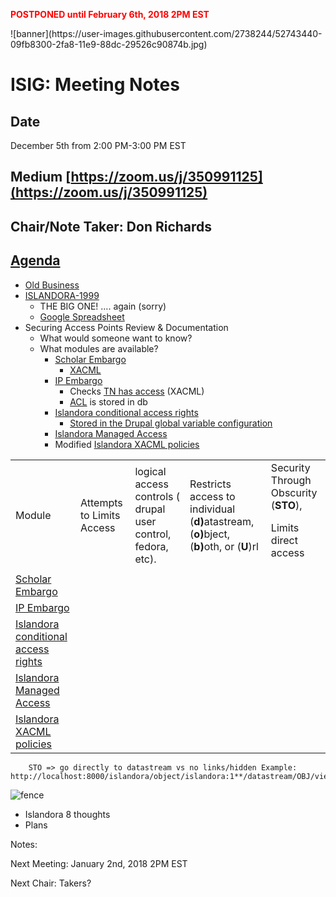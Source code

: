 <p style="color: red; font-weight: bold">POSTPONED until February 6th, 2018 2PM EST</p>
![banner](https://user-images.githubusercontent.com/2738244/52743440-09fb8300-2fa8-11e9-88dc-29526c90874b.jpg)

# ISIG: Meeting Notes

## Date
December 5th from 2:00 PM-3:00 PM EST

## Medium [https://zoom.us/j/350991125](https://zoom.us/j/350991125)

## Chair/Note Taker: Don Richards

## [Agenda](https://docs.google.com/document/d/1nH2P7lnEMWF7JEzJ9Fyq_wlCCS6-35ZSNW6Gkq8IjYk/edit)

*   [Old Business](https://docs.google.com/document/d/1qTfLeLtBdkhfshJ74BB6PgaxbytVgvAvFTKmEDI3p84/edit)
*   [ISLANDORA-1999](https://jira.duraspace.org/browse/ISLANDORA-1999)
    *   THE BIG ONE! …. again (sorry)
    *   [Google Spreadsheet](https://docs.google.com/spreadsheets/u/1/d/1GyDwXGoMo-kO5Bl-iCjdMP7oPqNg3ASLNZSyZrNkyq4)
*   Securing Access Points Review & Documentation
    *   What would someone want to know?
    *   What modules are available?
        *   [Scholar Embargo](https://github.com/Islandora/islandora_scholar/tree/7.x/modules/islandora_scholar_embargo)
            *   [XACML](https://github.com/Islandora/islandora_scholar/blob/7.x/modules/islandora_scholar_embargo/islandora_scholar_embargo.module#L123)
        *   [IP Embargo](https://github.com/Islandora-Labs/islandora_ip_embargo)
            *   Checks [TN has access](https://github.com/Islandora-Labs/islandora_ip_embargo/blob/7.x/includes/datastream.access-override.inc#L11) (XACML)
            *   [ACL](https://github.com/Islandora-Labs/islandora_ip_embargo/blob/7.x/includes/utilities.inc#L96) is stored in db
        *   [Islandora conditional access rights](https://github.com/LeidenUniversityLibrary/islandora_conditional_access_rights)
            *   [Stored in the Drupal global variable configuration](https://github.com/LeidenUniversityLibrary/islandora_conditional_access_rights/blob/main/includes/object.form.inc#L40)
        *   [Islandora Managed Access](https://github.com/fsulib/islandora_managed_access)
        *   Modified [Islandora XACML policies](https://github.com/Islandora/islandora-xacml-policies)

<table>
  <tr>
   <td>
Module
   </td>
   <td>Attempts to Limits Access
   </td>
   <td>logical access controls ( drupal user control, fedora, etc).
   </td>
   <td>Restricts access to individual (<strong>d)</strong>atastream, (<strong>o)</strong>bject, (<strong>b)</strong>oth, or (<strong>U</strong>)rl
   </td>
   <td>Security Through Obscurity (<strong>STO</strong>),
<p>
Limits direct access
   </td>
  </tr>
  <tr>
   <td><a href="https://github.com/Islandora/islandora_scholar/tree/7.x/modules/islandora_scholar_embargo">Scholar Embargo</a>
   </td>
   <td>
   </td>
   <td>
   </td>
   <td>
   </td>
   <td>
   </td>
  </tr>
  <tr>
   <td><a href="https://github.com/Islandora-Labs/islandora_ip_embargo">IP Embargo</a>
   </td>
   <td>
   </td>
   <td>
   </td>
   <td>
   </td>
   <td>
   </td>
  </tr>
  <tr>
   <td><a href="https://github.com/LeidenUniversityLibrary/islandora_conditional_access_rights">Islandora conditional access rights</a>
   </td>
   <td>
   </td>
   <td>
   </td>
   <td>
   </td>
   <td>
   </td>
  </tr>
  <tr>
   <td><a href="https://github.com/fsulib/islandora_managed_access">Islandora Managed Access</a>
   </td>
   <td>
   </td>
   <td>
   </td>
   <td>
   </td>
   <td>
   </td>
  </tr>
  <tr>
   <td><a href="https://github.com/Islandora/islandora-xacml-policies">Islandora XACML policies</a>
   </td>
   <td>
   </td>
   <td>
   </td>
   <td>
   </td>
   <td>
   </td>
  </tr>
</table>



        STO => go directly to datastream vs no links/hidden Example: http://localhost:8000/islandora/object/islandora:1**/datastream/OBJ/view**


![fence](https://user-images.githubusercontent.com/2738244/52743549-47601080-2fa8-11e9-9712-15359960c259.png)


*   Islandora 8 thoughts
*   Plans

Notes:

Next Meeting: January 2nd, 2018 2PM EST

Next Chair: Takers?


<!-- Docs to Markdown version 1.0β14 -->
